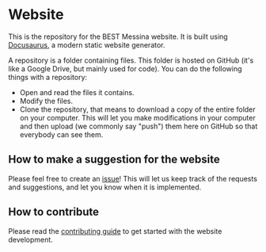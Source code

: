 # Website

This is the repository for the BEST Messina website. It is built using [Docusaurus](https://docusaurus.io/), a modern static website generator.

A repository is a folder containing files. This folder is hosted on GitHub (it's like a Google Drive, but mainly used for code). You can do the following things with a repository:

- Open and read the files it contains.
- Modify the files.
- Clone the repository, that means to download a copy of the entire folder on your computer. This will let you make modifications in your computer and then upload (we commonly say "push") them here on GitHub so that everybody can see them.

## How to make a suggestion for the website

Please feel free to create an [issue](https://github.com/samupino/bestmessina-website/issues)! This will let us keep track of the requests and suggestions, and let you know when it is implemented.

## How to contribute

Please read the [contributing guide](./CONTRIBUTING.md) to get started with the website development.
